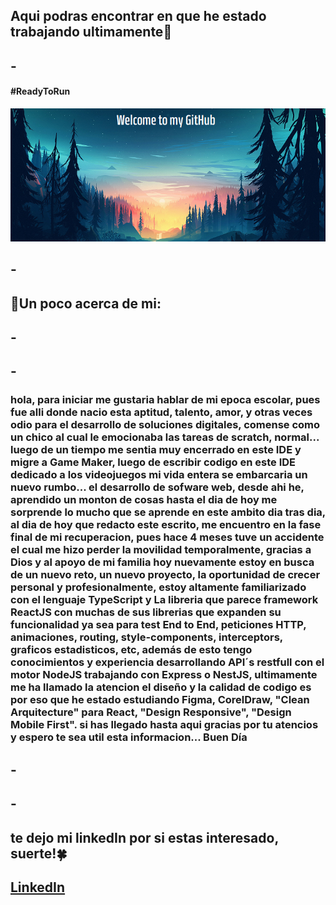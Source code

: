 ## Aqui podras encontrar en que he estado trabajando ultimamente🥇

## -

#### **#ReadyToRun**

![logo](markdown.png "bienvenida")

## -

## 🚀Un poco acerca de mi:

## -

## -

### hola, para iniciar me gustaria hablar de mi epoca escolar, pues fue alli donde nacio esta aptitud, talento, amor, y otras veces odio para el desarrollo de soluciones digitales, comense como un chico al cual le emocionaba las tareas de scratch, normal... luego de un tiempo me sentia muy encerrado en este IDE y migre a Game Maker, luego de escribir codigo en este IDE dedicado a los videojuegos mi vida entera se embarcaria un nuevo rumbo... el desarrollo de sofware web, desde ahi he, aprendido un monton de cosas hasta el dia de hoy me sorprende lo mucho que se aprende en este ambito dia tras dia, al dia de hoy que redacto este escrito, me encuentro en la fase final de mi recuperacion, pues hace 4 meses tuve un accidente el cual me hizo perder la movilidad temporalmente, gracias a Dios y al apoyo de mi familia hoy nuevamente estoy en busca de un nuevo reto, un nuevo proyecto, la oportunidad de crecer personal y profesionalmente, estoy altamente familiarizado con el lenguaje TypeScript y La libreria que parece framework ReactJS con muchas de sus librerias que expanden su funcionalidad ya sea para test End to End, peticiones HTTP, animaciones, routing, style-components, interceptors, graficos estadisticos, etc, además de esto tengo conocimientos y experiencia desarrollando API´s restfull  con el motor NodeJS trabajando con Express o NestJS, ultimamente me ha llamado la atencion el diseño y la calidad de codigo es por eso que he estado estudiando Figma, CorelDraw, "Clean Arquitecture" para React, "Design Responsive", "Design Mobile First". si has llegado hasta aqui gracias por tu atencios y espero te sea util esta informacion... Buen Día
## -

## -

## te dejo mi linkedIn por si estas interesado, suerte!🍀

## [LinkedIn](https://www.linkedin.com/in/cristian-david-r-947154226/)
